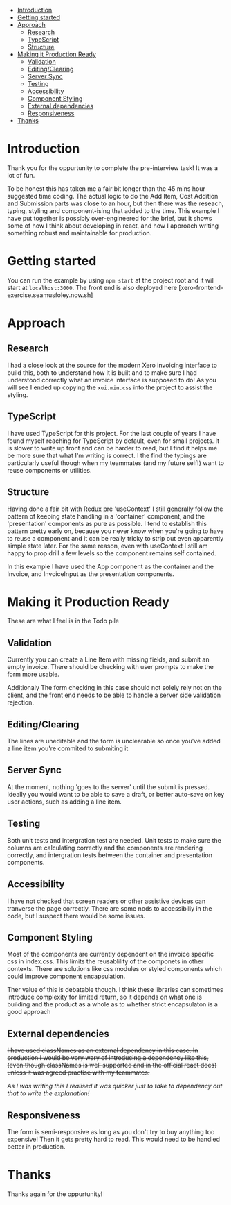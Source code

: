 - [Introduction](#introduction)
- [Getting started](#getting-started)
- [Approach](#approach)
  - [Research](#research)
  - [TypeScript](#typescript)
  - [Structure](#structure)
- [Making it Production Ready](#making-it-production-ready)
  - [Validation](#validation)
  - [Editing/Clearing](#editingclearing)
  - [Server Sync](#server-sync)
  - [Testing](#testing)
  - [Accessibility](#accessibility)
  - [Component Styling](#component-styling)
  - [External dependencies](#external-dependencies)
  - [Responsiveness](#responsiveness)
- [Thanks](#thanks)

# Introduction

Thank you for the oppurtunity to complete the pre-interview task! It was a lot of fun.

To be honest this has taken me a fair bit longer than the 45 mins hour suggested time coding. The actual logic to do the Add Item, Cost Addition and Submission parts was close to an hour, but then there was the reseach, typing, styling and component-ising that added to the time. This example I have put together is possibly over-engineered for the brief, but it shows some of how I think about developing in react, and how I approach writing something robust and maintainable for production.

# Getting started

You can run the example by using `npm start` at the project root and it will start at  `localhost:3000`. The front end is also deployed here [xero-frontend-exercise.seamusfoley.now.sh]

# Approach

## Research 

I had a close look at the source for the modern Xero invoicing interface to build this, both to understand how it is built and to make sure I had understood correctly what an invoice interface is supposed to do! As you will see I ended up copying the ```xui.min.css``` into the project to assist the styling. 

## TypeScript

I have used TypeScript for this project. For the last couple of years I have found myself reaching for TypeScript by default, even for small projects. It is slower to write up front and can be harder to read, but I find it helps me be more sure that what I'm writing is correct. I the find the typings are particularly useful though when my teammates (and my future self!) want to reuse components or utilities.

## Structure

Having done a fair bit with Redux pre 'useContext' I still generally follow the pattern of keeping state handling in a 'container' component, and the 'presentation' components as pure as possible. I tend to establish this pattern pretty early on, because you never know when you're going to have to reuse a component and it can be really tricky to strip out even apparently simple state later. For the same reason, even with useContext I still am happy to prop drill a few levels so the component remains self contained.

In this example I have used the App component as the container and the Invoice, and InvoiceInput as the presentation components.

# Making it Production Ready

These are what I feel is in the Todo pile

## Validation

Currently you can create a Line Item with missing fields, and submit an empty invoice. There should be checking with user prompts to make the form more usable.

Additionaly The form checking in this case should not solely rely not on the client, and the front end needs to be able to handle a server side validation rejection.  

## Editing/Clearing

The lines are uneditable and the form is unclearable so once you've added a line item you're commited to submiting it

## Server Sync

At the moment, nothing 'goes to the server' until the submit is pressed. Ideally you would want to be able to save a draft, or better auto-save on key user actions, such as adding a line item.

## Testing

Both unit tests and intergration test are needed. Unit tests to make sure the columns are calculating correctly and the components are rendering correctly, and intergration tests between the container and presentation components.   

## Accessibility

I have not checked that screen readers or other assistive devices can tranverse the page correctly. There are some nods to accessibiliy in the code, but I suspect there would be some issues.

## Component Styling

Most of the components are currently dependent on the invoice specific css in index.css. This limits the reusablility of the componets in other contexts. There are solutions like css modules or styled components which could improve component encapsulation. 

Ther value of this is debatable though. I think these libraries can sometimes introduce complexity for limited return, so it depends on what one is building and the product as a whole as to whether strict encapsulaton is a good approach

## External dependencies

~~I have used classNames as an external dependency in this case. In production I would be very wary of introducing a dependency like this, (even though classNames is well supported and in the official react docs) unless it was agreed practise with my teammates.~~

_As I was writing this I realised it was quicker just to take to dependency out that to write the explanation!_

## Responsiveness

The form is semi-responsive as long as you don't try to buy anything too expensive! Then it gets pretty hard to read. This would need to be handled better in production.

# Thanks

Thanks again for the oppurtunity!
